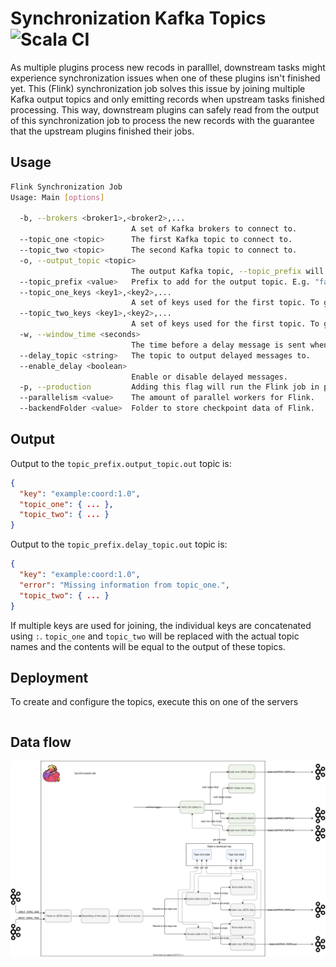 # Synchronization Kafka Topics ![Scala CI](https://github.com/fasten-project/synchronize-javacg/workflows/Scala%20CI/badge.svg)
As multiple plugins process new recods in paralllel, downstream tasks might experience synchronization issues when one of these plugins isn't finished yet.
This (Flink) synchronization job solves this issue by joining multiple Kafka output topics and only emitting records when upstream tasks finished processing.
This way, downstream plugins can safely read from the output of this synchronization job to process the new records with the guarantee that the upstream plugins finished their jobs.

## Usage
```bash
Flink Synchronization Job
Usage: Main [options]

  -b, --brokers <broker1>,<broker2>,...
                           A set of Kafka brokers to connect to.
  --topic_one <topic>      The first Kafka topic to connect to.
  --topic_two <topic>      The second Kafka topic to connect to.
  -o, --output_topic <topic>
                           The output Kafka topic, --topic_prefix will be prepended.
  --topic_prefix <value>   Prefix to add for the output topic. E.g. "fasten". 
  --topic_one_keys <key1>,<key2>,...
                           A set of keys used for the first topic. To get nested keys use ".". 
  --topic_two_keys <key1>,<key2>,...
                           A set of keys used for the first topic. To get nested keys use ".". 
  -w, --window_time <seconds>
                           The time before a delay message is sent when a record is unjoined.
  --delay_topic <string>   The topic to output delayed messages to.
  --enable_delay <boolean>
                           Enable or disable delayed messages.
  -p, --production         Adding this flag will run the Flink job in production (enabling checkpointing, restart strategies etc.)
  --parallelism <value>    The amount of parallel workers for Flink.
  --backendFolder <value>  Folder to store checkpoint data of Flink.
```
## Output
Output to the `topic_prefix.output_topic.out` topic is:
```json
{
  "key": "example:coord:1.0",
  "topic_one": { ... },
  "topic_two": { ... }
}
```

Output to the `topic_prefix.delay_topic.out` topic is:
```json
{
  "key": "example:coord:1.0",
  "error": "Missing information from topic_one.",
  "topic_two": { ... }
}
```

If multiple keys are used for joining, the individual keys are concatenated using `:`. `topic_one` and `topic_two` will be replaced with the actual topic names and the contents will be equal to the output of these topics. 


## Deployment
To create and configure the topics, execute this on one of the servers
```bash

```
## Data flow
<img src="sync_job.svg"/>
